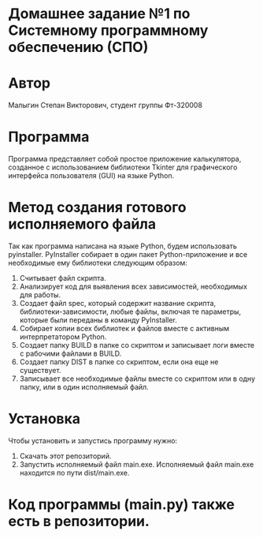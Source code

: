 # Домашнее задание №1 по Системному программному обеспечению (СПО)

# Автор
Малыгин Степан Викторович, студент группы Фт-320008

# Программа
Программа представляет собой простое приложение калькулятора, созданное с использованием библиотеки Tkinter для графического интерфейса пользователя (GUI) на языке Python.

# Метод создания готового исполняемого файла
Так как программа написана на языке Python, будем использовать pyinstaller. PyInstaller собирает в один пакет Python-приложение и все необходимые ему библиотеки следующим образом:

1. Считывает файл скрипта.
2. Анализирует код для выявления всех зависимостей, необходимых для работы.
3. Создает файл spec, который содержит название скрипта, библиотеки-зависимости, любые файлы, включая те параметры, которые были переданы в команду PyInstaller.
4. Собирает копии всех библиотек и файлов вместе с активным интерпретатором Python.
5. Создает папку BUILD в папке со скриптом и записывает логи вместе с рабочими файлами в BUILD.
6. Создает папку DIST в папке со скриптом, если она еще не существует.
7. Записывает все необходимые файлы вместе со скриптом или в одну папку, или в один исполняемый файл.

# Установка 
Чтобы установить и запустись программу нужно:

1. Скачать этот репозиторий.
2. Запустить исполняемый файл main.exe. Исполняемый файл main.exe находится по пути dist/main.exe.

# Код программы (main.py) также есть в репозитории.
